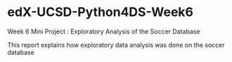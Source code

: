 # edX-UCSD-Python4DS-Week6

Week 6 Mini Project : Exploratory Analysis of the Soccer Database

This report explains how exploratory data analysis was done on the soccer database
